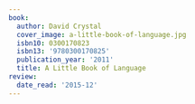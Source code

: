 ```yaml
---
book:
  author: David Crystal
  cover_image: a-little-book-of-language.jpg
  isbn10: 0300170823
  isbn13: '9780300170825'
  publication_year: '2011'
  title: A Little Book of Language
review:
  date_read: '2015-12'
---
```

